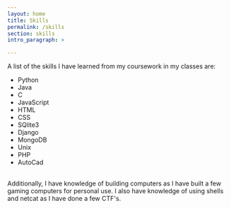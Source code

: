 ```yaml
---
layout: home
title: Skills
permalink: /skills
section: skills
intro_paragraph: >

---
```

A list of the skills I have learned from my coursework in my classes are:

* Python
* Java
* C
* JavaScript
* HTML
* CSS
* SQlite3
* Django
* MongoDB
* Unix
* PHP
* AutoCad

<br> Additionally, I have knowledge of building computers as I have built a few gaming computers for personal use. I also have knowledge of using shells and netcat as I have done a few CTF's.
